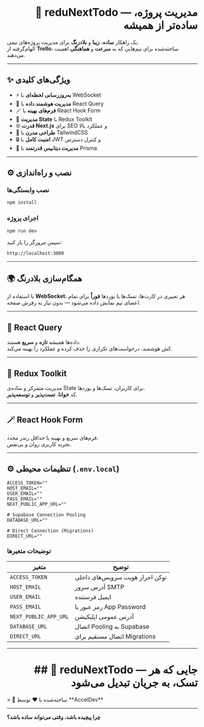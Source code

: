 <h1 align="right">🧩 reduNextTodo — مدیریت پروژه، ساده‌تر از همیشه</h1>

یک راهکار **ساده**، **زیبا** و **بلادرنگ** برای مدیریت پروژه‌های تیمی.  
الهام‌گرفته از **Trello**، ساخته‌شده برای تیم‌هایی که به **سرعت** و **هماهنگی** اهمیت می‌دهند.

---

## ✨ ویژگی‌های کلیدی

- ⚡ **به‌روزرسانی لحظه‌ای** با WebSocket
- 🧠 **مدیریت هوشمند داده** با React Query
- 🪄 **فرم‌های بهینه** با React Hook Form
- 🧩 **مدیریت State** با Redux Toolkit
- 🌐 **قدرت Next.js** برای SEO و عملکرد بالا
- 🎨 **طراحی مدرن** با TailwindCSS
- 🔒 **امنیت کامل** با JWT و کنترل دسترس
- 💾 **مدیریت دیتابیس قدرتمند** با Prisma

---



## ⚙️ نصب و راه‌اندازی

### نصب وابستگی‌ها
```bash
npm install
```

### اجرای پروژه
```bash
npm run dev
```

سپس مرورگر را باز کنید:
```
http://localhost:3000
```

---

## 🌍 همگام‌سازی بلادرنگ

با استفاده از **WebSocket**، هر تغییری در کارت‌ها، تسک‌ها یا بوردها **فوراً** برای تمام اعضای تیم نمایش داده می‌شود — بدون نیاز به رفرش صفحه.

---

## 🧠 React Query

داده‌ها همیشه **تازه** و **سریع** هستند.  
کش هوشمند، درخواست‌های تکراری را حذف کرده و عملکرد را بهینه می‌کند.

---

## 🧰 Redux Toolkit

مدیریت متمرکز و ساده‌ی State برای کاربران، تسک‌ها و بوردها.  
کد **خوانا**، **تست‌پذیر** و **توسعه‌پذیر**.

---

## 🪄 React Hook Form

فرم‌های سریع و بهینه با حداقل رندر مجدد.  
تجربه کاربری روان و بی‌نقص.



---

## ⚙️ تنظیمات محیطی (`.env.local`)

```env
ACCESS_TOKEN=""
HOST_EMAIL=""
USER_EMAIL=""
PASS_EMAIL=""
NEXT_PUBLIC_APP_URL=""

# Supabase Connection Pooling
DATABASE_URL=""

# Direct Connection (Migrations)
DIRECT_URL=""
```

### توضیحات متغیرها

| متغیر | توضیح |
|-------|-------|
| `ACCESS_TOKEN` | توکن احراز هویت سرویس‌های داخلی |
| `HOST_EMAIL` | آدرس سرور SMTP |
| `USER_EMAIL` | ایمیل فرستنده |
| `PASS_EMAIL` | رمز عبور یا App Password |
| `NEXT_PUBLIC_APP_URL` | آدرس عمومی اپلیکیشن |
| `DATABASE_URL` | اتصال Pooling به Supabase |
| `DIRECT_URL` | اتصال مستقیم برای Migrations |

---

<h1 align="right">## 🚀 reduNextTodo — جایی که هر تسک، به جریان تبدیل می‌شود</h1>
> 💼 ساخته‌شده با ❤️ توسط **AccelDev**  


---

**چرا پیچیده باشد، وقتی می‌تواند ساده باشد؟**
